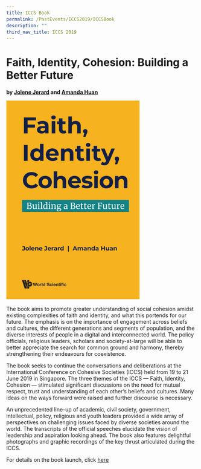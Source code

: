 ```yaml
---
title: ICCS Book
permalink: /PastEvents/ICCS2019/ICCSBook
description: ""
third_nav_title: ICCS 2019
---
```

# Faith, Identity, Cohesion: Building a Better Future
**by <a href="https://www.rsis.edu.sg/?post_type=profile&p=38213" target="_blank">Jolene Jerard</a> and <a href="https://www.rsis.edu.sg/?post_type=profile&p=51669" target="_blank">Amanda Huan</a>**
	 
<img src="/images/faith-identity-cohesion-building-a-better-future.jpeg" 
     style="width:70%">

The book aims to promote greater understanding of social cohesion amidst existing complexities of faith and identity, and what this portends for our future. The emphasis is on the importance of engagement across beliefs and cultures, the different generations and segments of population, and the diverse interests of people in a digital and interconnected world. The policy officials, religious leaders, scholars and society-at-large will be able to better appreciate the search for common ground and harmony, thereby strengthening their endeavours for coexistence.

The book seeks to continue the conversations and deliberations at the International Conference on Cohesive Societies (ICCS) held from 19 to 21 June 2019 in Singapore. The three themes of the ICCS — Faith, Identity, Cohesion — stimulated significant discussions on the need for mutual respect, trust and understanding of each other’s beliefs and cultures. Many ideas on the ways forward were raised and further discourse is necessary.

An unprecedented line-up of academic, civil society, government, intellectual, policy, religious and youth leaders provided a wide array of perspectives on challenging issues faced by diverse societies around the world. The transcripts of the official speeches elucidate the vision of leadership and aspiration looking ahead. The book also features delightful photographs and graphic recordings of the key thrust articulated during the ICCS.

For details on the book launch, click <a href="https://www.rsis.edu.sg/event/rsis-wspc-virtual-book-launch-of-faith-identity-cohesion-building-a-better-future/#.X0eITMgzbIU" target="_blank">here</a>